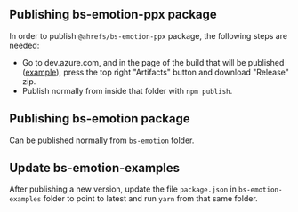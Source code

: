 ## Publishing bs-emotion-ppx package

In order to publish `@ahrefs/bs-emotion-ppx` package, the following steps are needed:

- Go to dev.azure.com, and in the page of the build that will be published
([example](https://dev.azure.com/igor0048/ahrefs/_build/results?buildId=4)), press the top right "Artifacts" button and
download "Release" zip.
- Publish normally from inside that folder with `npm publish`.

## Publishing bs-emotion package

Can be published normally from `bs-emotion` folder.

## Update bs-emotion-examples

After publishing a new version, update the file `package.json` in `bs-emotion-examples` folder to point to latest and
run `yarn` from that same folder.
